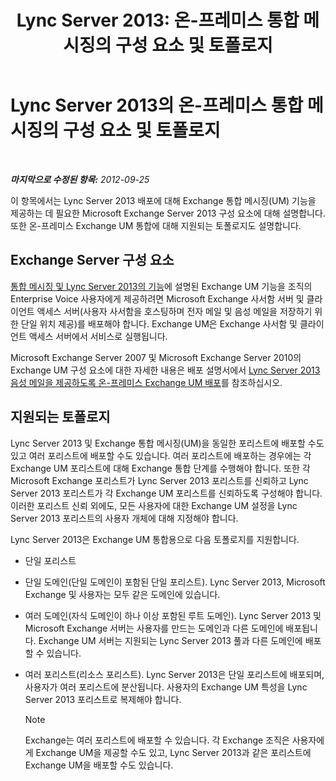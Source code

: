 ﻿---
title: 'Lync Server 2013: 온-프레미스 통합 메시징의 구성 요소 및 토폴로지'
TOCTitle: 온-프레미스 통합 메시징의 구성 요소 및 토폴로지
ms:assetid: 22fc87cf-a7e5-4c8c-bb9b-101e5380cdcf
ms:mtpsurl: https://technet.microsoft.com/ko-kr/library/Gg425711(v=OCS.15)
ms:contentKeyID: 49303057
ms.date: 08/10/2015
mtps_version: v=OCS.15
ms.translationtype: HT
---

# Lync Server 2013의 온-프레미스 통합 메시징의 구성 요소 및 토폴로지

 

_**마지막으로 수정된 항목:** 2012-09-25_

이 항목에서는 Lync Server 2013 배포에 대해 Exchange 통합 메시징(UM) 기능을 제공하는 데 필요한 Microsoft Exchange Server 2013 구성 요소에 대해 설명합니다. 또한 온-프레미스 Exchange UM 통합에 대해 지원되는 토폴로지도 설명합니다.

## Exchange Server 구성 요소

[통합 메시징 및 Lync Server 2013의 기능](lync-server-2013-features-of-integrated-unified-messaging.md)에 설명된 Exchange UM 기능을 조직의 Enterprise Voice 사용자에게 제공하려면 Microsoft Exchange 사서함 서버 및 클라이언트 액세스 서버(사용자 사서함을 호스팅하며 전자 메일 및 음성 메일을 저장하기 위한 단일 위치 제공)를 배포해야 합니다. Exchange UM은 Exchange 사서함 및 클라이언트 액세스 서버에서 서비스로 실행됩니다.

Microsoft Exchange Server 2007 및 Microsoft Exchange Server 2010의 Exchange UM 구성 요소에 대한 자세한 내용은 배포 설명서에서 [Lync Server 2013 음성 메일을 제공하도록 온-프레미스 Exchange UM 배포](lync-server-2013-deploying-on-premises-exchange-um-to-provide-lync-server-2013-voice-mail.md)를 참조하십시오.

## 지원되는 토폴로지

Lync Server 2013 및 Exchange 통합 메시징(UM)을 동일한 포리스트에 배포할 수도 있고 여러 포리스트에 배포할 수도 있습니다. 여러 포리스트에 배포하는 경우에는 각 Exchange UM 포리스트에 대해 Exchange 통합 단계를 수행해야 합니다. 또한 각 Microsoft Exchange 포리스트가 Lync Server 2013 포리스트를 신뢰하고 Lync Server 2013 포리스트가 각 Exchange UM 포리스트를 신뢰하도록 구성해야 합니다. 이러한 포리스트 신뢰 외에도, 모든 사용자에 대한 Exchange UM 설정을 Lync Server 2013 포리스트의 사용자 개체에 대해 지정해야 합니다.

Lync Server 2013은 Exchange UM 통합용으로 다음 토폴로지를 지원합니다.

  - 단일 포리스트

  - 단일 도메인(단일 도메인이 포함된 단일 포리스트). Lync Server 2013, Microsoft Exchange 및 사용자는 모두 같은 도메인에 있습니다.

  - 여러 도메인(자식 도메인이 하나 이상 포함된 루트 도메인). Lync Server 2013 및 Microsoft Exchange 서버는 사용자를 만드는 도메인과 다른 도메인에 배포됩니다. Exchange UM 서버는 지원되는 Lync Server 2013 풀과 다른 도메인에 배포할 수 있습니다.

  - 여러 포리스트(리소스 포리스트). Lync Server 2013은 단일 포리스트에 배포되며, 사용자가 여러 포리스트에 분산됩니다. 사용자의 Exchange UM 특성을 Lync Server 2013 포리스트로 복제해야 합니다.
    

    > [!NOTE]
    > Exchange는 여러 포리스트에 배포할 수 있습니다. 각 Exchange 조직은 사용자에게 Exchange UM을 제공할 수도 있고, Lync Server 2013과 같은 포리스트에 Exchange UM을 배포할 수도 있습니다.


